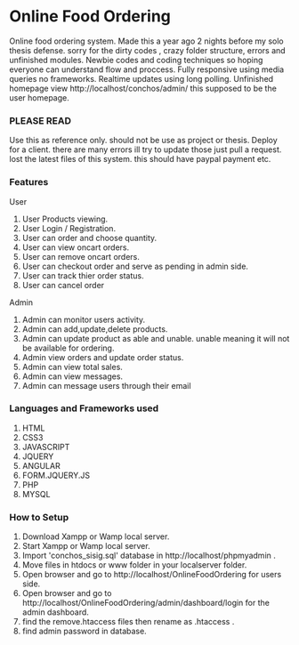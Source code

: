 # Online Food Ordering

Online food ordering system. Made this a year ago 2 nights before my solo thesis defense. sorry for the dirty codes , crazy folder structure, errors and unfinished modules. Newbie codes and coding techniques so hoping everyone can understand flow and proccess. Fully responsive using media queries no frameworks. Realtime updates using long polling. Unfinished homepage view http://localhost/conchos/admin/ this supposed to be the user homepage.

### PLEASE READ
  Use this as reference only. should not be use as project or thesis. Deploy for a client. there are many errors ill try to update those just pull a request. lost the latest files of this system. this should have paypal payment etc. 

### Features
User
  1. User Products viewing.
  2. User Login / Registration.
  3. User can order and choose quantity.
  4. User can view oncart orders.
  5. User can remove oncart orders.
  6. User can checkout order and serve as pending in admin side.
  7. User can track thier order status.
  8. User can cancel order 
  
Admin 
  1. Admin can monitor users activity.
  2. Admin can add,update,delete products.
  3. Admin can update product as able and unable. unable meaning it will not be available for ordering.
  4. Admin view orders and update order status.
  5. Admin can view total sales.
  6. Admin can view messages.
  7. Admin can message users through their email 
    
  
### Languages and Frameworks used
  1. HTML
  2. CSS3
  3. JAVASCRIPT
  4. JQUERY
  5. ANGULAR
  6. FORM.JQUERY.JS
  8. PHP
  9. MYSQL 
  
   
### How to Setup
  1. Download Xampp or Wamp local server.
  2. Start Xampp or Wamp local server.
  3. Import 'conchos_sisig.sql' database in http://localhost/phpmyadmin .
  4. Move files in htdocs or www folder in your localserver folder.
  5. Open browser and go to http://localhost/OnlineFoodOrdering for users side.
  6. Open browser and go to http://localhost/OnlineFoodOrdering/admin/dashboard/login for the admin dashboard.
  7. find the remove.htaccess files then rename as .htaccess .
  8. find admin password in database.
  

